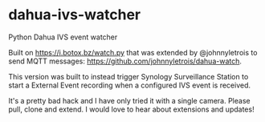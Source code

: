 # dahua-ivs-watcher
Python Dahua IVS event watcher

Built on https://i.botox.bz/watch.py that was extended by @johnnyletrois to send MQTT messages: 
https://github.com/johnnyletrois/dahua-watch.

This version was built to instead trigger Synology Surveillance Station to start a External Event
recording when a configured IVS event is received.

It's a pretty bad hack and I have only tried it with a single camera. Please pull, clone and extend.
I would love to hear about extensions and updates!
